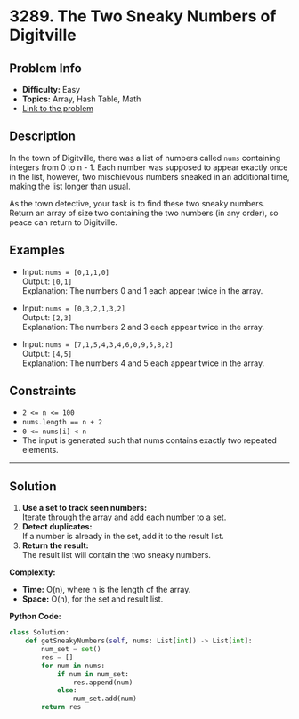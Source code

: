 # 3289. The Two Sneaky Numbers of Digitville

## Problem Info

- **Difficulty:** Easy
- **Topics:** Array, Hash Table, Math
- [Link to the problem](https://leetcode.com/problems/the-two-sneaky-numbers-of-digitville/)

## Description

In the town of Digitville, there was a list of numbers called `nums` containing integers from 0 to n - 1. Each number was supposed to appear exactly once in the list, however, two mischievous numbers sneaked in an additional time, making the list longer than usual.

As the town detective, your task is to find these two sneaky numbers. Return an array of size two containing the two numbers (in any order), so peace can return to Digitville.

## Examples

- Input: `nums = [0,1,1,0]`  
  Output: `[0,1]`  
  Explanation: The numbers 0 and 1 each appear twice in the array.

- Input: `nums = [0,3,2,1,3,2]`  
  Output: `[2,3]`  
  Explanation: The numbers 2 and 3 each appear twice in the array.

- Input: `nums = [7,1,5,4,3,4,6,0,9,5,8,2]`  
  Output: `[4,5]`  
  Explanation: The numbers 4 and 5 each appear twice in the array.

## Constraints

- `2 <= n <= 100`
- `nums.length == n + 2`
- `0 <= nums[i] < n`
- The input is generated such that nums contains exactly two repeated elements.

---

## Solution

1. **Use a set to track seen numbers:**  
   Iterate through the array and add each number to a set.
2. **Detect duplicates:**  
   If a number is already in the set, add it to the result list.
3. **Return the result:**  
   The result list will contain the two sneaky numbers.

**Complexity:**

- **Time:** O(n), where n is the length of the array.
- **Space:** O(n), for the set and result list.

**Python Code:**

```python
class Solution:
    def getSneakyNumbers(self, nums: List[int]) -> List[int]:
        num_set = set()
        res = []
        for num in nums:
            if num in num_set:
                res.append(num)
            else:
                num_set.add(num)
        return res
```
